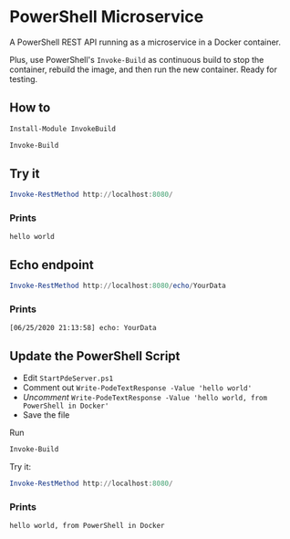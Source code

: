 # PowerShell Microservice

A PowerShell REST API running as a microservice in a Docker container.

Plus, use PowerShell's `Invoke-Build` as continuous build to stop the container, rebuild the image, and then run the new container. Ready for testing.

## How to

```powershell
Install-Module InvokeBuild

Invoke-Build
```

## Try it

```powershell
Invoke-RestMethod http://localhost:8080/
```

### Prints

```
hello world
```

## Echo endpoint

```powershell
Invoke-RestMethod http://localhost:8080/echo/YourData
```

### Prints

```
[06/25/2020 21:13:58] echo: YourData
```

## Update the PowerShell Script

- Edit `StartPdeServer.ps1`
- Comment out `Write-PodeTextResponse -Value 'hello world'`
- *Uncomment* `Write-PodeTextResponse -Value 'hello world, from PowerShell in Docker'`
- Save the file

Run 
```powershell
Invoke-Build
```

Try it:
```powershell
Invoke-RestMethod http://localhost:8080/
```

### Prints
```
hello world, from PowerShell in Docker
```
